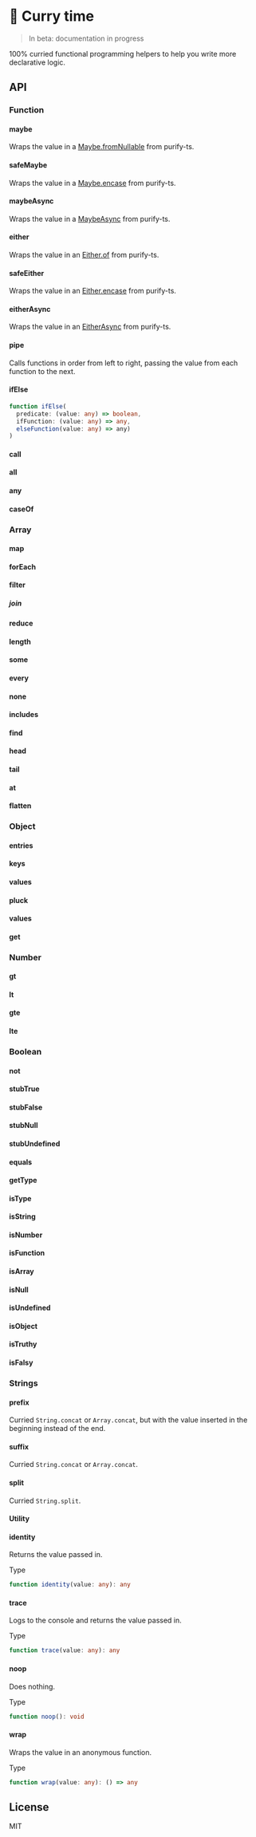 # 🍜 Curry time

> In beta: documentation in progress

100% curried functional programming helpers to help you write more declarative logic.

## API

### Function

#### maybe

Wraps the value in a [Maybe.fromNullable](https://gigobyte.github.io/purify/adts/Maybe#fromNullable) from purify-ts.

#### safeMaybe

Wraps the value in a [Maybe.encase](https://gigobyte.github.io/purify/adts/Maybe#encase) from purify-ts.

#### maybeAsync

Wraps the value in a [MaybeAsync](https://gigobyte.github.io/purify/adts/MaybeAsync) from purify-ts.

#### either

Wraps the value in an [Either.of](https://gigobyte.github.io/purify/adts/Either#of) from purify-ts.

#### safeEither

Wraps the value in an [Either.encase](https://gigobyte.github.io/purify/adts/Either#encase) from purify-ts.

#### eitherAsync

Wraps the value in an [EitherAsync](https://gigobyte.github.io/purify/adts/EitherAsync) from purify-ts.

#### pipe

Calls functions in  order from left to right, passing the value from each
function to the next.


#### ifElse

```ts
function ifElse(
  predicate: (value: any) => boolean, 
  ifFunction: (value: any) => any,
  elseFunction(value: any) => any)
)
```

#### call

#### all
#### any
#### caseOf

### Array

#### map
#### forEach
#### filter
##### join
#### reduce
#### length
#### some
#### every
#### none
#### includes
#### find
#### head
#### tail
#### at
#### flatten

### Object 

#### entries
#### keys
#### values
#### pluck
#### values
#### get

### Number

#### gt
#### lt
#### gte
#### lte

### Boolean

#### not
#### stubTrue
#### stubFalse
#### stubNull
#### stubUndefined
#### equals
#### getType
#### isType
#### isString
#### isNumber
#### isFunction
#### isArray
#### isNull
#### isUndefined
#### isObject
#### isTruthy
#### isFalsy

### Strings

#### prefix

Curried `String.concat` or `Array.concat`, but with the value inserted in the beginning
instead of the end.

#### suffix

Curried `String.concat` or `Array.concat`.

#### split

Curried `String.split`.

#### Utility

#### identity 

Returns the value passed in.

Type

```ts
function identity(value: any): any
```

#### trace

Logs to the console and returns the value passed in.

Type

```ts
function trace(value: any): any
```

#### noop

Does nothing.

Type

```ts
function noop(): void
```

#### wrap

Wraps the value in an anonymous function.

Type

```ts
function wrap(value: any): () => any
```

## License

MIT
